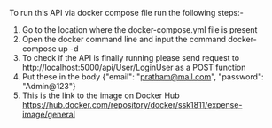 To run this API via docker compose file run the following steps:-

1.  Go to the location where the docker-compose.yml file is present
2.  Open the docker command line and input the command docker-compose up -d
3.  To check if the API is finally running please send request to http://localhost:5000/api/User/LoginUser as a POST function
4.  Put these in the body {"email": "pratham@mail.com",
    "password": "Admin@123"}
5.  This is the link to the image on Docker Hub https://hub.docker.com/repository/docker/ssk1811/expense-image/general
